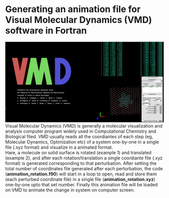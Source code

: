 # Generating an animation file for Visual Molecular Dynamics (VMD) software in Fortran
![image alt](https://github.com/atomicadi/Animate-a-rotating-molecule-on-solid-surface_in-Fortran/blob/77e654e17ab198b5ca6d11fa38d2ae6e7e3bff33/Untitled.001.png)
Visual Molecular Dynamics (VMD) is generally a molecular visualization and analysis computer program widely used in Computational Chemistry and Biological filed. VMD usually reads all the coordiantes of each step (eg, Molecular Dynamics, Optimization etc) of a system one-by-one in a single file (.xyz format) and visualize in a animated format.\
Hare, a molecule on solid surface is rotated (example 1) and translated (example 2), and after each rotation/translation a single coordiante file (.xyz format) is generated corresponding to that perturbation. After setting the total number of coordinates file generated after each perturbation, the code (**animation_rotation.f90**) will start in a loop to open, read and store them (each perturbed coordinate file) in a single file (**animation_rotation.xyz**) one-by-one upto that set number. Finally this animation file will be loaded on VMD to animate the change in system on computer screen.
